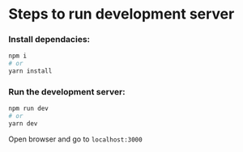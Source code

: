 # Steps to run development server

### Install dependacies:

```bash
npm i
# or
yarn install
```

### Run the development server:

```bash
npm run dev
# or
yarn dev
```

Open browser and go to `localhost:3000`
